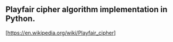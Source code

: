 ## Playfair cipher algorithm implementation in Python.

[https://en.wikipedia.org/wiki/Playfair_cipher]
